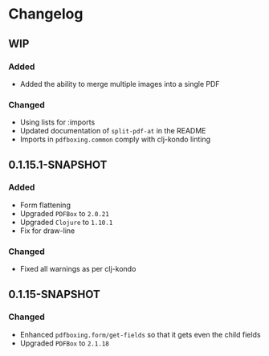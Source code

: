# Changelog

## WIP

### Added
- Added the ability to merge multiple images into a single PDF

### Changed
- Using lists for :imports
- Updated documentation of `split-pdf-at` in the README
- Imports in `pdfboxing.common` comply with clj-kondo linting

## 0.1.15.1-SNAPSHOT

### Added
- Form flattening
- Upgraded `PDFBox` to `2.0.21`
- Upgraded `Clojure` to `1.10.1`
- Fix for draw-line

### Changed
- Fixed all warnings as per clj-kondo

## 0.1.15-SNAPSHOT

### Changed

- Enhanced `pdfboxing.form/get-fields` so that it gets even the child fields
- Upgraded `PDFBox` to `2.1.18`
